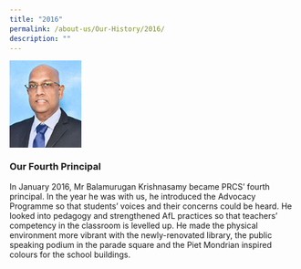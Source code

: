 ```yaml
---
title: "2016"
permalink: /about-us/Our-History/2016/
description: ""
---
```

<img src="/images/2016.jpg" style="width:25%" align="left">

<br clear="left">

### Our Fourth Principal
In January 2016, Mr Balamurugan Krishnasamy became PRCS’ fourth principal. In the year he was with us, he introduced the Advocacy Programme so that students’ voices and their concerns could be heard. He looked into pedagogy and strengthened AfL practices so that teachers’ competency in the classroom is levelled up. He made the physical environment more vibrant with the newly-renovated library, the public speaking podium in the parade square and the Piet Mondrian inspired colours for the school buildings.